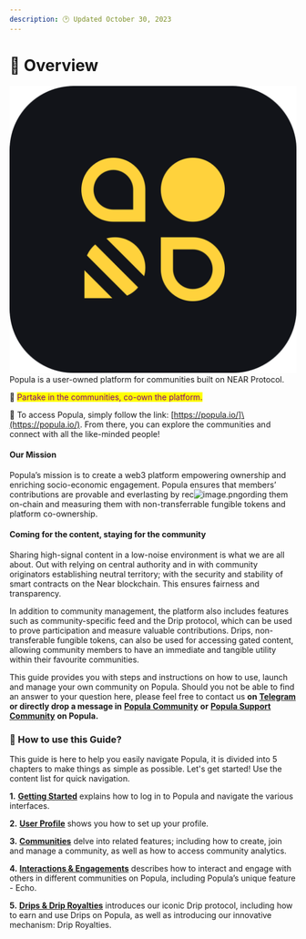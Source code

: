 ```yaml
---
description: 🕑 Updated October 30, 2023
---
```


# 📒 Overview

<img src=".gitbook/assets/image (1).png" alt="" data-size="line"> Popula is a user-owned platform for communities built on NEAR Protocol.

:bee: <mark style="color:purple;">Partake in the communities, co-own the platform.</mark>

🔗 To access Popula, simply follow the link: \[https://popula.io/]\(https://popula.io/). From there, you can explore the communities and connect with all the like-minded people!

#### Our Mission

Popula’s mission is to create a web3 platform empowering ownership and enriching socio-economic engagement. Popula ensures that members’ contributions are provable and everlasting by rec![image.png](https://www.gitbook.com/cdn-cgi/image/width=32,dpr=2,format=auto/https%3A%2F%2Ffiles.gitbook.com%2Fv0%2Fb%2Fgitbook-x-prod.appspot.com%2Fo%2Fspaces%2FZBnKaPLpAdCRQYIhODUk%2Fuploads%2FpxQX0QR8U1i1zpVreKeQ%2Fimage.png%3Falt%3Dmedia%26token%3Df363acf0-66c0-47ab-ba9b-987ea30a6d04)ording them on-chain and measuring them with non-transferrable fungible tokens and platform co-ownership.

#### Coming for the content, staying for the community

Sharing high-signal content in a low-noise environment is what we are all about. Out with relying on central authority and in with community originators establishing neutral territory; with the security and stability of smart contracts on the Near blockchain. This ensures fairness and transparency.

In addition to community management, the platform also includes features such as community-specific feed and the Drip protocol, which can be used to prove participation and measure valuable contributions. Drips, non-transferable fungible tokens, can also be used for accessing gated content, allowing community members to have an immediate and tangible utility within their favourite communities.

This guide provides you with steps and instructions on how to use, launch and manage your own community on Popula. Should you not be able to find an answer to your question here, please feel free to contact us **on** [**Telegram**](https://t.me/populacommunity) **or directly drop a message in** [**Popula Community**](https://testnet.popula.io/community-detail/app.beepopula.testnet) **or** [**Popula Support Community**](https://testnet.popula.io/community-detail/populasupport.community.beepopula.testnet) **on Popula.**

### 🔎 How to use this Guide?

This guide is here to help you easily navigate Popula, it is divided into 5 chapters to make things as simple as possible. Let's get started! Use the content list for quick navigation.

**1.** [**Getting Started**](broken-reference) explains how to log in to Popula and navigate the various interfaces.

**2.** [**User Profile**](broken-reference) shows you how to set up your profile.

**3.** [**Communities**](broken-reference) delve into related features; including how to create, join and manage a community, as well as how to access community analytics.

**4.** [**Interactions & Engagements**](broken-reference) describes how to interact and engage with others in different communities on Popula, including Popula’s unique feature - Echo.

**5.** [**Drips & Drip Royalties**](broken-reference) introduces our iconic Drip protocol, including how to earn and use Drips on Popula, as well as introducing our innovative mechanism: Drip Royalties.
